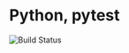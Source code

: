 # Python, pytest

![Build Status](https://travis-ci.org/cyber-dojo-languages/python-pytest.svg?branch=master)